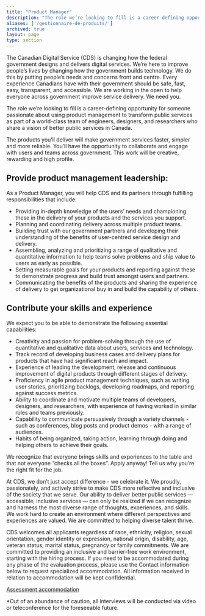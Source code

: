 ```yaml
---
title: "Product Manager"
description: "The role we’re looking to fill is a career-defining opportunity for someone passionate about using product management to transform public services as part of a world-class team of engineers, designers, and researchers who share a vision of better public services in Canada."
aliases: ['/gestionnaire-de-produits/']
archived: true
layout: page
type: section
---
```


The Canadian Digital Service (CDS) is changing how the federal government designs and delivers digital services. We’re here to improve people’s lives by changing how the government builds technology. We do this by putting people’s needs and concerns front and centre. Every experience Canadians have with their government should be safe, fast, easy, transparent, and accessible. We are working in the open to help everyone across government improve service delivery. We need you.

The role we’re looking to fill is a career-defining opportunity for someone passionate about using product management to transform public services as part of a world-class team of engineers, designers, and researchers who share a vision of better public services in Canada.

The products you’ll deliver will make government services faster, simpler and more reliable. You’ll have the opportunity to collaborate and engage with users and teams across government. This work will be creative, rewarding and high profile.

## Provide product management leadership:
As a Product Manager, you will help CDS and its partners through fulfilling responsibilities that include:

* Providing in-depth knowledge of the users’ needs and championing these in the delivery of your products and the services you support.
* Planning and coordinating delivery across multiple product teams.
* Building trust with our government partners and developing their understanding of the benefits of user-centred service design and delivery.
* Assembling, analyzing and prioritizing a range of qualitative and quantitative information to help teams solve problems and ship value to users as early as possible.
* Setting measurable goals for your products and reporting against these to demonstrate progress and build trust amongst users and partners.
* Communicating the benefits of the products and sharing the experience of delivery to get organizational buy in and build the capability of others.

## Contribute your skills and experience
We expect you to be able to demonstrate the following essential capabilities:

* Creativity and passion for problem-solving through the use of quantitative and qualitative data about users, services and technology.
* Track record of developing business cases and delivery plans for products that have had significant reach and impact.
* Experience of leading the development, release and continuous improvement of digital products through different stages of delivery.
* Proficiency in agile product management techniques, such as writing user stories, prioritizing backlogs, developing roadmaps, and reporting against success metrics.
* Ability to coordinate and motivate multiple teams of developers, designers, and researchers, with experience of having worked in similar roles and teams previously.
* Capability to communicate persuasively through a variety channels - such as conferences, blog posts and product demos - with a range of audiences.
* Habits of being organized, taking action, learning through doing and helping others to achieve their goals.


We recognize that everyone brings skills and experiences to the table and that not everyone “checks all the boxes”. Apply anyway! Tell us why you’re the right fit for the job.

At CDS, we don’t just accept difference - we celebrate it. We proudly, passionately, and actively strive to make CDS more reflective and inclusive of the society that we serve. Our ability to deliver better public services — accessible, inclusive services — can only be realized if we can recognize and harness the most diverse range of thoughts, experiences, and skills. We work hard to create an environment where different perspectives and experiences are valued. We are committed to helping diverse talent thrive.

CDS welcomes all applicants regardless of race, ethnicity, religion, sexual orientation, gender identity or expression, national origin, disability, age, veteran status, marital status, pregnancy or family commitments. We are committed to providing an inclusive and barrier-free work environment, starting with the hiring process. If you need to be accommodated during any phase of the evaluation process, please use the Contact information below to request specialized accommodation. All information received in relation to accommodation will be kept confidential.

[Assessment accommodation](https://www.canada.ca/en/public-service-commission/services/assessment-accommodation-page.html)

*Out of an abundance of caution, all interviews will be conducted via video or teleconference for the foreseeable future.
